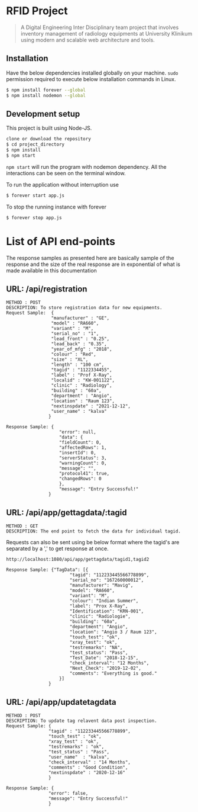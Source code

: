 # RFID Project
> A Digital Engineering Inter Disciplinary team project that involves inventory management of radiology equipments at University Klinikum using modern and scalable web architecture and tools.

## Installation
Have the below dependencies installed globally on your machine. `sudo` permission required to execute below installation commands in Linux.
```sh
$ npm install forever --global
$ npm install nodemon --global
```

## Development setup
This project is built using Node-JS. 
```sh
clone or download the repository
$ cd project_directory
$ npm install
$ npm start
```
`npm start` will run the program with nodemon dependency. All the interactions can be seen on the terminal window.

To run the application without interruption use 
```sh
$ forever start app.js
```

To stop the running instance with forever
```sh
$ forever stop app.js
```

# List of API end-points

The response samples as presented here are basically sample of the response and the size of the real response are in exponential of what is made available in this documentation

## URL: /api/registration
    METHOD : POST
    DESCRIPTION: To store registration data for new equipments.
    Request Sample:  {
					 "manufacturer" : "GE",
					 "model" : "RA660", 
					 "variant" : "M",
					 "serial_no" : "1",
					 "lead_front" : "0.25",
					 "lead_back" : "0.35",
					 "year_of_mfg" : "2018",
					 "colour" : "Red",
					 "size" : "XL",
					 "length" : "100 cm",
					 "tagid" : "1122334455",
					 "label" : "Prof X-Ray",
					 "localid" : "KW-001122",
					 "clinic" : "Radiology",
					 "building" : "60a",
					 "department" : "Angio",
					 "location" : "Raum 123",
					 "nextinspdate" : "2021-12-12",
					 "user_name" : "kalva"
                    }

    Response Sample: {
                        "error": null,
                        "data": {
                        "fieldCount": 0,
                        "affectedRows": 1,
                        "insertId": 0,
                        "serverStatus": 3,
                        "warningCount": 0,
                        "message": "",
                        "protocol41": true,
                        "changedRows": 0
                        },
                        "message": "Entry Successful!"
                    }

## URL: /api/app/gettagdata/:tagid
    METHOD : GET
    DESCRIPTION: The end point to fetch the data for individual tagid.

Requests can also be sent using be below format where the tagid's are separated by a ',' to get response at once.
```ssh
http://localhost:1080/api/app/gettagdata/tagid1,tagid2
```
	
    Response Sample: {"TagData": [{
							"tagid": "112233445566778899",
							"serial_no": "167260000012",
							"manufacturer": "Mavig",
							"model": "RA660",
							"variant": "M",
							"colour": "Indian Summer",
							"label": "Prox X-Ray",
							"Identification": "KRN-001",
							"clinic": "Radiologie",
							"building": "60a",
							"department": "Angio",
							"location": "Angio 3 / Raum 123",
							"touch_test": "ok",
							"xray_test": "ok",
							"testremarks": "NA",
							"test_status": "Pass",
							"Test_Date": "2018-12-15",
							"check_interval": "12 Months",
							"Next_Check": "2019-12-02",
							"comments": "Everything is good."
						}]
					}


## URL: /api/app/updatetagdata
    METHOD : POST
    DESCRIPTION: To update tag relavent data post inspection.
	Request Sample: {
					"tagid" : "112233445566778899",
					"touch_test" : "ok",
					"xray_test" : "ok",
					"testremarks" : "ok",
					"test_status" : "Pass",
					"user_name"  : "kalva",
					"check_interval" : "14 Months",
					"comments" : "Good Condition",
					"nextinspdate" : "2020-12-16"
					}

	Response Sample: {
					"error": false,
					"message": "Entry Successful!"
					}